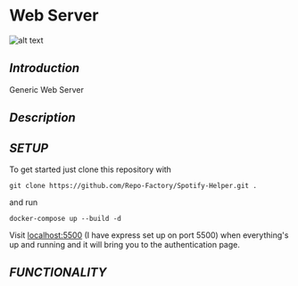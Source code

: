 # **Web Server**

![alt text](https://user-images.githubusercontent.com/108435248/181635952-deabbc2b-3e33-4673-979c-08ac683336d9.png "Playlist Clone")


## _Introduction_

Generic Web Server

## _Description_



## _SETUP_

To get started just clone this repository with

    git clone https://github.com/Repo-Factory/Spotify-Helper.git .

 and run 

    docker-compose up --build -d

 Visit [localhost:5500](http://127.0.0.1:5500) (I have express set up on port 5500) when everything's up and running and it will bring you to the authentication page. 


## _FUNCTIONALITY_


